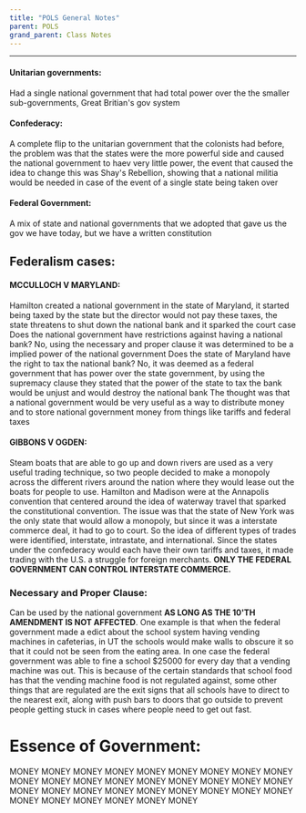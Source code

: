 ```yaml
---
title: "POLS General Notes"
parent: POLS
grand_parent: Class Notes
---
```

___
#### Unitarian governments:
Had a single national government that had total power over the the smaller sub-governments, Great Britian's gov system

#### Confederacy:
A complete flip to the unitarian government that the colonists had before, the problem was that the states were the more powerful side and caused the national government to haev very little power, the event that caused the idea to change this was Shay's Rebellion, showing that a national militia would be needed in case of the event of a single state being taken over

#### Federal Government:
A mix of state and national governments that we adopted that gave us the gov we have today, but we have a written constitution

## Federalism cases:
#### MCCULLOCH V MARYLAND:
Hamilton created a national government in the state of Maryland, it started being taxed by the state but the director would not pay these taxes, the state threatens to shut down the national bank and it sparked the court case
Does the national government have restrictions against having a national bank? No, using the necessary and proper clause it was determined to be a implied power of the national government
Does the state of Maryland have the right to tax the national bank? No, it was deemed as a federal government that has power over the state government, by using the supremacy clause they stated that the power of the state to tax the bank would be unjust and would destroy the national bank
The thought was that a national government would be very useful as a way to distribute money and to store national government money from things like tariffs and federal taxes

#### GIBBONS V OGDEN:
Steam boats that are able to go up and down rivers are used as a very useful trading technique, so two people decided to make a monopoly across the different rivers around the nation where they would lease out the boats for people to use. Hamilton and Madison were at the Annapolis convention that centered around the idea of waterway travel that sparked the constitutional convention. The issue was that the state of New York was the only state that would allow a monopoly, but since it was a interstate commerce deal, it had to go to court. So the idea of different types of trades were identified, interstate, intrastate, and international. Since the states under the confederacy would each have their own tariffs and taxes, it made trading with the U.S. a struggle for foreign merchants. **ONLY THE FEDERAL GOVERNMENT CAN CONTROL INTERSTATE COMMERCE.**

### Necessary and Proper Clause:
Can be used by the national government **AS LONG AS THE 10'TH AMENDMENT IS NOT AFFECTED**. One example is that when the federal government made a edict about the school system having vending machines in cafeterias, in UT the schools would make walls to obscure it so that it could not be seen from the eating area. In one case the federal government was able to fine a school $25000 for every day that a vending machine was out. This is because of the certain standards that school food has that the vending machine food is not regulated against, some other things that are regulated are the exit signs that all schools have to direct to the nearest exit, along with push bars to doors that go outside to prevent people getting stuck in cases where people need to get out fast.





# Essence of Government:
MONEY MONEY MONEY MONEY MONEY MONEY MONEY MONEY MONEY MONEY MONEY MONEY MONEY MONEY MONEY MONEY MONEY MONEY MONEY MONEY MONEY MONEY MONEY MONEY MONEY MONEY MONEY MONEY MONEY MONEY MONEY MONEY MONEY 
